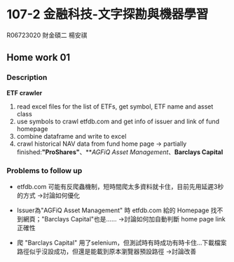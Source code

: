 # 107-2 金融科技-文字探勘與機器學習

R06723020 財金碩二 楊安祺

## Home work 01

### Description

**ETF crawler**  

1. read excel files for the list of ETFs, get symbol, ETF name and asset class    
2. use symbols to crawl etfdb.com and get info of issuer and link of fund homepage    
3. combine dataframe and write to excel   
4. crawl historical NAV data from fund home page -> partially finished:**"ProShares"**、***AGFiQ Asset Management*、**Barclays Capital**

### Problems to follow up    

* etfdb.com 可能有反爬蟲機制，短時間爬太多資料就卡住，目前先用延遲3秒的方式 ->討論如何優化
- Issuer為"AGFiQ Asset Management" 時 etfdb.com 給的 Homepage 找不到網頁；"Barclays Capital"也是...... ->討論如何加自動判斷 home page link 正確性
* 爬 "Barclays Capital" 用了selenium，但測試時有時成功有時卡住...下載檔案路徑似乎沒設成功，但還是能載到原本瀏覽器預設路徑 ->討論改善
